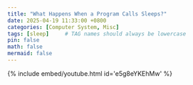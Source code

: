 ```yaml
---
title: "What Happens When a Program Calls Sleeps?"
date: 2025-04-19 11:33:00 +0800
categories: [Computer System, Misc]
tags: [sleep]     # TAG names should always be lowercase
pin: false
math: false
mermaid: false
---
```


{% include embed/youtube.html id='e5g8eYKEhMw' %}
